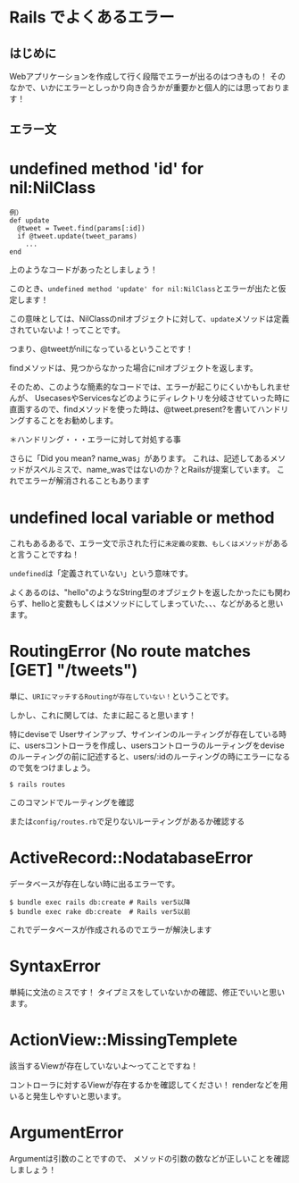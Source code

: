# Rails でよくあるエラー


## はじめに
Webアプリケーションを作成して行く段階でエラーが出るのはつきもの！
そのなかで、いかにエラーとしっかり向き合うかが重要かと個人的には思っております！

## エラー文

# undefined method 'id' for nil:NilClass

```
例）
def update
  @tweet = Tweet.find(params[:id])
  if @tweet.update(tweet_params)
    ...
end
```

上のようなコードがあったとしましょう！

このとき、`undefined method 'update' for nil:NilClass`とエラーが出たと仮定します！

この意味としては、NilClassのnilオブジェクトに対して、`update`メソッドは定義されていないよ！ってことです。

つまり、@tweetがnilになっているということです！

findメソッドは、見つからなかった場合にnilオブジェクトを返します。

そのため、このような簡素的なコードでは、エラーが起こりにくいかもしれませんが、
UsecasesやServicesなどのようにディレクトリを分岐させていった時に直面するので、findメソッドを使った時は、@tweet.present?を書いてハンドリングすることをお勧めします。

＊ハンドリング・・・エラーに対して対処する事

さらに「Did you mean? name_was」があります。
これは、記述してあるメソッドがスペルミスで、name_wasではないのか？とRailsが提案しています。
これでエラーが解消されることもあります

# undefined local variable or method

これもあるあるで、エラー文で示された行に`未定義の変数、もしくはメソッド`があると言うことですね！

`undefined`は「定義されていない」という意味です。

よくあるのは、"hello"のようなString型のオブジェクトを返したかったにも関わらず、helloと変数もしくはメソッドにしてしまっていた、、、などがあると思います。

# RoutingError (No route matches [GET] "/tweets")

単に、`URIにマッチするRoutingが存在していない！`ということです。

しかし、これに関しては、たまに起こると思います！

特にdeviseで Userサインアップ、サインインのルーティングが存在している時に、usersコントローラを作成し、usersコントローラのルーティングをdeviseのルーティングの前に記述すると、users/:idのルーティングの時にエラーになるので気をつけましょう。
```
$ rails routes
```
このコマンドでルーティングを確認

または`config/routes.rb`で足りないルーティングがあるか確認する


# ActiveRecord::NodatabaseError

データベースが存在しない時に出るエラーです。

```
$ bundle exec rails db:create # Rails ver5以降
$ bundle exec rake db:create  # Rails ver5以前
```

これでデータベースが作成されるのでエラーが解決します

# SyntaxError
単純に文法のミスです！
タイプミスをしていないかの確認、修正でいいと思います。

# ActionView::MissingTemplete
該当するViewが存在していないよ〜ってことですね！

コントローラに対するViewが存在するかを確認してください！
renderなどを用いると発生しやすいと思います。

# ArgumentError
Argumentは引数のことですので、
メソッドの引数の数などが正しいことを確認しましょう！



